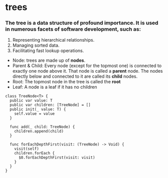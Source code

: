 # trees
### The tree is a data structure of profound importance. It is used in numerous facets of software development, such as:
1. Representing hierarchical relationships.
2. Managing sorted data.
3. Facilitating fast lookup operations.

* Node: trees are made up of **nodes**.
* Parent & Child: Every node (except for the topmost one) is connected to exactly one node above it. That node is called a **parent** node. The nodes directly below and connected to it are called its **child** nodes. 
* Root: The topmost node in the tree is called the **root**  
* Leaf: A node is a leaf if it has no children

```
class TreeNode<T> {
  public var value: T
  public var children: [TreeNode] = []
  public init(_ value: T) {
    self.value = value
  }
  
  func add(_ child: TreeNode) {
    children.append(child)
  }
  
  func forEachDepthFirst(visit: (TreeNode) -> Void) {
    visit(self)
    children.forEach {
      $0.forEachDepthFirst(visit: visit)
    }
  }
}
```

